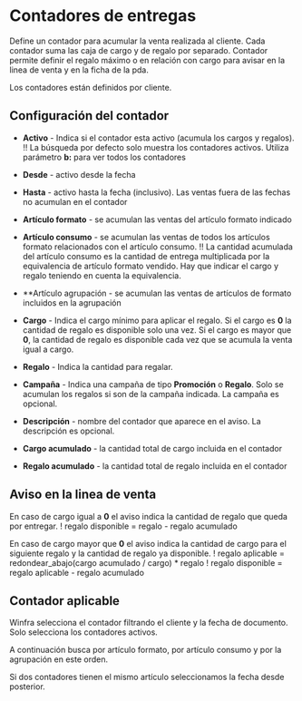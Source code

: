 
# Contadores de entregas

Define un contador para acumular la venta realizada al cliente.
Cada contador suma las caja de cargo y de regalo por separado.
Contador permite definir el regalo máximo o en relación con cargo para avisar en la linea de venta y en la ficha de la pda.

Los contadores están definidos por cliente.

## Configuración del contador
 * **Activo** - Indica si el contador esta activo (acumula los cargos y regalos).
 !! La búsqueda por defecto solo muestra los contadores activos. Utiliza parámetro **b:** para ver todos los contadores

 * **Desde** - activo desde la fecha
 * **Hasta** - activo hasta la fecha (inclusivo). Las ventas fuera de las fechas no acumulan en el contador
 * **Artículo formato** - se acumulan las ventas del artículo formato indicado
 * **Artículo consumo** - se acumulan las ventas de todos los artículos formato relacionados con el artículo consumo.
 !! La cantidad acumulada del artículo consumo es la cantidad de entrega multiplicada por la equivalencia de artículo formato vendido. Hay que indicar el cargo y regalo teniendo en cuenta la equivalencia.
 * **Artículo agrupación - se acumulan las ventas de artículos de formato incluidos en la agrupación
 * **Cargo** - Indica el cargo mínimo para aplicar el regalo. Si el cargo es **0** la cantidad de regalo es disponible solo una vez.
Si el cargo es mayor que **0**, la cantidad de regalo es disponible cada vez que se acumula la venta igual a cargo.
 * **Regalo** - Indica la cantidad para regalar.
 * **Campaña** - Indica una campaña de tipo **Promoción** o **Regalo**. Solo se acumulan los regalos si son de la campaña indicada.
La campaña es opcional.
 * **Descripción** - nombre del contador que aparece en el aviso. La descripción es opcional.
 * **Cargo acumulado** - la cantidad total de cargo incluida en el contador
 * **Regalo acumulado** - la cantidad total de regalo incluida en el contador

## Aviso en la linea de venta

En caso de cargo igual a **0** el aviso indica la cantidad de regalo que queda por entregar.
 ! regalo disponible = regalo - regalo acumulado

En caso de cargo mayor que **0** el aviso indica la cantidad de cargo para el siguiente regalo y la cantidad de regalo ya disponible.
 ! regalo aplicable = redondear_abajo(cargo acumulado / cargo) * regalo
 ! regalo disponible = regalo aplicable - regalo acumulado

## Contador aplicable

Winfra selecciona el contador filtrando el cliente y la fecha de documento. Solo selecciona los contadores activos.

A continuación busca por artículo formato, por artículo consumo y por la agrupación en este orden.

Si dos contadores tienen el mismo artículo seleccionamos la fecha desde posterior.
